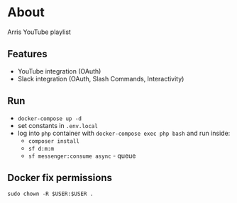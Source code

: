 About
=====
Arris YouTube playlist 

Features
--------
- YouTube integration (OAuth)
- Slack integration (OAuth, Slash Commands, Interactivity)

Run
---
- `docker-compose up -d`
- set constants in `.env.local`
- log into `php` container with `docker-compose exec php bash` and run inside:
  - `composer install`
  - `sf d:m:m`
  - `sf messenger:consume async` - queue

Docker fix permissions
----------------------
`sudo chown -R $USER:$USER .`
